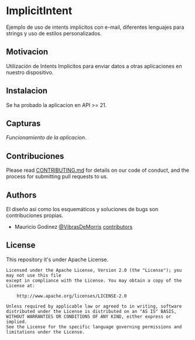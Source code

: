 # ImplicitIntent
Ejemplo de uso de intents implicitos con e-mail, diferentes lenguajes para strings y uso de estilos personalizados.
## Motivacion
Utilización de Intents Implicitos para enviar datos a otras aplicaciones en nuestro dispositivo.
## Instalacion
Se ha probado la aplicacion en API >= 21.
## Capturas
*Funcionamiento de la aplicacion*.

## Contribuciones
Please read [CONTRIBUTING.md](https://gist.github.com/MauMorris/de3d23cd7c14804fbcae4db0f9afe650) for details on our code of conduct, and the process for submitting pull requests to us.

## Authors
El diseño así como los esquemáticos y soluciones de bugs son contribuciones propias.
* Mauricio Godinez [@VibrasDeMorris](https://twitter.com/vibrasdemorris) [contributors](https://github.com/MauMorris)

## License
This repository it's under Apache License. 
```
Licensed under the Apache License, Version 2.0 (the "License"); you may not use this file 
except in compliance with the License. You may obtain a copy of the License at:

    http://www.apache.org/licenses/LICENSE-2.0

Unless required by applicable law or agreed to in writing, software
distributed under the License is distributed on an "AS IS" BASIS,  
WITHOUT WARRANTIES OR CONDITIONS OF ANY KIND, either express or implied.
See the License for the specific language governing permissions and
limitations under the License.
```
